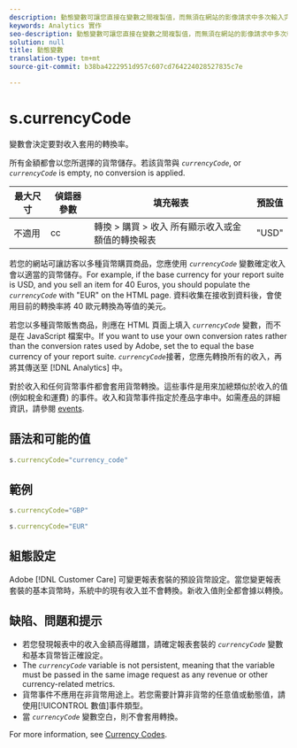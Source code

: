 ```yaml
---
description: 動態變數可讓您直接在變數之間複製值，而無須在網站的影像請求中多次輸入完整值。
keywords: Analytics 實作
seo-description: 動態變數可讓您直接在變數之間複製值，而無須在網站的影像請求中多次輸入完整值。
solution: null
title: 動態變數
translation-type: tm+mt
source-git-commit: b38ba4222951d957c607cd764224028527835c7e

---
```



# s.currencyCode

 變數會決定要對收入套用的轉換率。

所有金額都會以您所選擇的貨幣儲存。若該貨幣與  *`currencyCode`*, or *`currencyCode`* is empty, no conversion is applied.

| 最大尺寸 | 偵錯器參數 | 填充報表 | 預設值 |
|--- |--- |--- |--- |
| 不適用 | cc | 轉換 &gt; 購買 &gt; 收入 所有顯示收入或金額值的轉換報表 | "USD" |

若您的網站可讓訪客以多種貨幣購買商品，您應使用 *`currencyCode`* 變數確定收入會以適當的貨幣儲存。For example, if the base currency for your report suite is USD, and you sell an item for 40 Euros, you should populate the *`currencyCode`* with "EUR" on the HTML page. 資料收集在接收到資料後，會使用目前的轉換率將 40 歐元轉換為等值的美元。

若您以多種貨幣販售商品，則應在 HTML 頁面上填入 *`currencyCode`* 變數，而不是在 JavaScript 檔案中。If you want to use your own conversion rates rather than the conversion rates used by Adobe, set the  to equal the base currency of your report suite. *`currencyCode`*&#x200B;接著，您應先轉換所有的收入，再將其傳送至 [!DNL Analytics] 中。

對於收入和任何貨幣事件都會套用貨幣轉換。這些事件是用來加總類似於收入的值 (例如稅金和運費) 的事件。收入和貨幣事件指定於產品字串中。如需產品的詳細資訊，請參閱 [events](https://docs.adobe.com/content/help/en/analytics/implementation/analytics-basics/ref-events.html).

## 語法和可能的值

```js
s.currencyCode="currency_code"
```

## 範例

```js
s.currencyCode="GBP"
```

```js
s.currencyCode="EUR"
```

## 組態設定

Adobe [!DNL Customer Care] 可變更報表套裝的預設貨幣設定。當您變更報表套裝的基本貨幣時，系統中的現有收入並不會轉換。新收入值則全都會據以轉換。

## 缺陷、問題和提示

* 若您發現報表中的收入金額高得離譜，請確定報表套裝的 *`currencyCode`* 變數和基本貨幣皆正確設定。
* The *`currencyCode`* variable is not persistent, meaning that the variable must be passed in the same image request as any revenue or other currency-related metrics.
* 貨幣事件不應用在非貨幣用途上。若您需要計算非貨幣的任意值或動態值，請使用[!UICONTROL 數值]事件類型。
* 當 *`currencyCode`* 變數空白，則不會套用轉換。

For more information, see [Currency Codes](https://docs.adobe.com/content/help/en/analytics/admin/admin-tools/currency.html).
